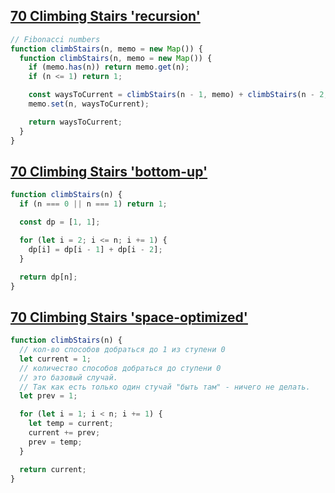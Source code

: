 ## [70 Climbing Stairs 'recursion'](https://leetcode.com/problems/climbing-stairs/description/)

<!-- notecardId: 1752140158037 -->

```js
// Fibonacci numbers
function climbStairs(n, memo = new Map()) {
  function climbStairs(n, memo = new Map()) {
    if (memo.has(n)) return memo.get(n);
    if (n <= 1) return 1;

    const waysToCurrent = climbStairs(n - 1, memo) + climbStairs(n - 2, memo);
    memo.set(n, waysToCurrent);

    return waysToCurrent;
  }
}
```

## [70 Climbing Stairs 'bottom-up'](https://leetcode.com/problems/climbing-stairs/description/)

<!-- notecardId: 1752140158041 -->

```js
function climbStairs(n) {
  if (n === 0 || n === 1) return 1;

  const dp = [1, 1];

  for (let i = 2; i <= n; i += 1) {
    dp[i] = dp[i - 1] + dp[i - 2];
  }

  return dp[n];
}
```

## [70 Climbing Stairs 'space-optimized'](https://leetcode.com/problems/climbing-stairs/description/)

<!-- notecardId: 1752140158045 -->

```js
function climbStairs(n) {
  // кол-во способов добраться до 1 из ступени 0
  let current = 1;
  // количество способов добраться до ступени 0
  // это базовый случай.
  // Так как есть только один стучай "быть там" - ничего не делать.
  let prev = 1;

  for (let i = 1; i < n; i += 1) {
    let temp = current;
    current += prev;
    prev = temp;
  }

  return current;
}
```
